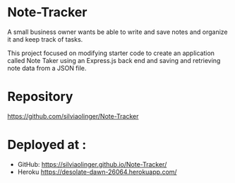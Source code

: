 # Note-Tracker

A small business owner
 wants be able to write and save notes
and   organize it and keep track of tasks.

This project focused on  modifying starter code to create an application called Note Taker  using an Express.js back end and  saving and retrieving note data from a JSON file.


# Repository
https://github.com/silviaolinger/Note-Tracker

# Deployed at :
 - GitHub:
 https://silviaolinger.github.io/Note-Tracker/
 - Heroku
 https://desolate-dawn-26064.herokuapp.com/

 

